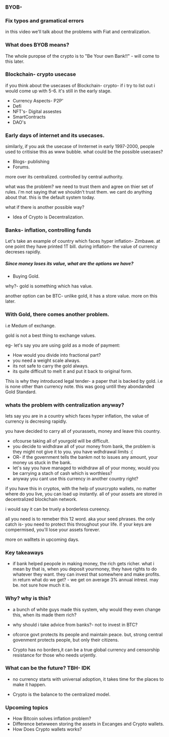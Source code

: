 ### BYOB-

### Fix typos and gramatical errors

in this video we'll talk about the problems with Fiat and centralization.

### What does BYOB means?

The whole puropse of the crypto is to "Be Your own Bank!!" - will come to this later.

### Blockchain- crypto usecase

if you think about the usecases of Blockchain- crypto- if i try to list out i would come up with 5-6. it's still in the early stage.

- Currency Aspects- P2P'
- Defi
- NFT's- Digital assestes
- SmartContracts
- DAO's

### Early days of internet and its usecases.

similarly, if you ask the usecase of Innternet in early 1997-2000, people used to critisise this as www bubble. what could be the possible usecases?

- Blogs- publishing
- Forums.

more over its centralized. controlled by central authority.

what was the problem? we need to trust them and agree on thier set of rules. i'm not saying that we shouldn't trust them. we cant do anything about that. this is the default system today.

what if there is another possible way?

- Idea of Crypto is Decentralization.

### Banks- inflation, controlling funds

Let's take an example of country which faces hyper inflation- Zimbawe. at one point they have printed 1T bill. during inflation- the value of currency decreses rapidly.

##### Since money loses its value, what are the options we have?

- Buying Gold.

why?- gold is something which has value.

another option can be BTC- unlike gold, it has a store value. more on this later.

### With Gold, there comes another problem.

i.e Medum of exchange.

gold is not a best thing to exchange values.

eg- let's say you are using gold as a mode of payment:

- How would you divide into fractional part?
- you need a weight scale always.
- its not safe to carry the gold always.
- its quite difficult to melt it and put it back to original form.

This is why they introduced legal tender- a paper that is backed by gold. i.e is none other than currency note. this was goog untill they abondanded Gold Standard.

### whats the problem with centralization anyway?

lets say you are in a country which faces hyper inflation, the value of currency is decresing rapidly.

you have decided to carry all of yourassets, money and leave this country.

- ofcourse taking all of yourgold will be difficult.
- you decide to widhdraw all of your money from bank, the problem is they might not give it to you. you have wdhdrawal limits :(
- OR- if the government tells the bankm not to issues any amount, your money us stuck in the bank.
- let's say you have managed to widhdraw all of your money, would you be carrying a stach of cash which is worthless?
- anyway you cant use this currency in another country right?

if you have this in cryptos, with the help of yourcrypto wallets, no matter where do you live, you can load up instantly. all of your assets are stored in decentralized blockchain network.

i would say it can be truely a borderless cureency.

all you need is to remeber this 12 word. aka your seed phrases. the only catch is- you need to protect this throughout your life. if your keys are compermised, you'll lose your assets forever.

more on walltets in upcoming days.

### Key takeaways

- if bank helped peopole in making money, the rich gets richer. what i mean by that is, when you deposit yourmoney, they have rights to do whatever they want. they can invest that somewhere and make profits. in return what do we get? - we get on average 3% annual intrest. may be. not sure how much it is.

### Why? why is this?

- a bunch of white guys made this system, why would they even change this, when its made them rich?

- why should i take advice from banks?- not to invest in BTC?

- ofcorce govt protects its people and maintain peace. but, strong central govenment protects people, but only their citizens.

- Crypto has no borders,it can be a true global currency and censorship resistance for those who needs urjently.

### What can be the future? TBH- IDK

- no currency starts with universal adoption, it takes time for the places to make it happen.

- Crypto is the balance to the centralized model.

### Upcoming topics

- How Bitcoin solves inflation problem?
- Difference betwween storing the assets in Excanges and Crypto wallets.
- How Does Crypto wallets works?
